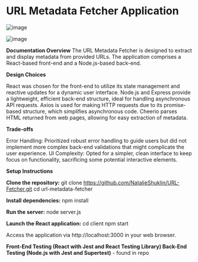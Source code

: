# **URL Metadata Fetcher Application**
![image](https://github.com/user-attachments/assets/037139a0-ec59-4701-a6ed-27ad47745071)

![image](https://github.com/user-attachments/assets/10b66e4c-3e77-4749-b1aa-747ef70347bc)


**Documentation Overview** 
The URL Metadata Fetcher is designed to extract and display metadata from provided URLs. The application comprises a React-based front-end and a Node.js-based back-end.

**Design Choices**

React was chosen for the front-end to utilize its state management and reactive updates for a dynamic user interface. Node.js and Express provide a lightweight, efficient back-end structure, ideal for handling asynchronous API requests. Axios is used for making HTTP requests due to its promise-based structure, which simplifies asynchronous code. Cheerio parses HTML returned from web pages, allowing for easy extraction of metadata.

**Trade-offs**

Error Handling: Prioritized robust error handling to guide users but did not implement more complex back-end validations that might complicate the user experience. UI Complexity: Opted for a simpler, clean interface to keep focus on functionality, sacrificing some potential interactive elements.

**Setup Instructions**  

**Clone the repository:**
git clone https://github.com/NatalieShuklin/URL-Fetcher.git cd url-metadata-fetcher

**Install dependencies:** npm install

**Run the server:** node server.js

**Launch the React application:** cd client npm start

Access the application via http://localhost:3000 in your web browser.

**Front-End Testing (React with Jest and React Testing Library) 
Back-End Testing (Node.js with Jest and Supertest)**
    - found in repo
